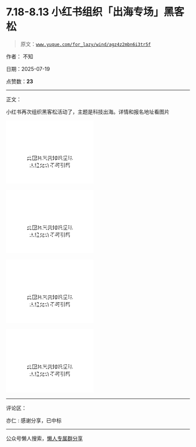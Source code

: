 # 7.18-8.13 小红书组织「出海专场」黑客松

> 原文：[`www.yuque.com/for_lazy/wind/agz4z2mbn6i3tr5f`](https://www.yuque.com/for_lazy/wind/agz4z2mbn6i3tr5f)

作者： 不知

日期：2025-07-19

点赞数：**23**

* * *

正文：

小红书再次组织黑客松活动了，主题是科技出海。详情和报名地址看图片

![](img/3b15f83542c002b565c9a4939ce8bcde.png "None")

![](img/2b2a34697b2bedc051dc20b0bef5b1c7.png "None")

![](img/ee48351ca6ba8a145982ef6597da9cbc.png "None")

![](img/9313437ba7361032a3e8186046ae0bfd.png "None")

* * *

评论区：

亦仁 : 感谢分享，已中标

* * *

公众号懒人搜索，[懒人专属群分享](https://lazybook.fun/#/blog/group)